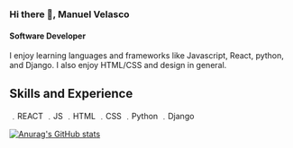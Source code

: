 
### Hi there 👋, Manuel Velasco
#### Software Developer


I enjoy learning languages and frameworks like Javascript, React, python, and Django. I also enjoy HTML/CSS and design in general. 

## Skills and Experience 
﹒REACT
﹒JS
﹒HTML
﹒CSS
﹒Python
﹒Django


[![Anurag's GitHub stats](https://github-readme-stats.vercel.app/api?username=menosvelasco)](https://github.com/anuraghazra/github-readme-stats)


